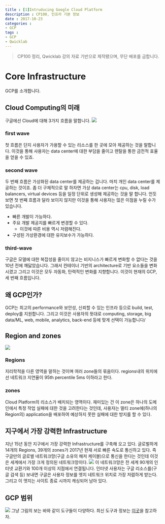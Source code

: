 ```yaml
---
title : [1]Intruducing Google Cloud Platform
description : CP100, 인프라 기본 정보
date : 2017-10-23
categories :
- GCP
tags :
- GCP
- Qwicklab
---
```


> CP100 정리, Qwicklab 강의 자료 기반으로 제작됐으며, 무단 배포를 금합니다.


# Core Infrastructure
GCP를 소개합니다.

## Cloud Computing의 미래
구글에선 Cloud에 대해 3가지 흐름을 말합니다.
![](https://github.com/beyondat/beyondat.github.io/blob/master/images/2017-10/cp100-1-1.png?raw=true)
### first wave
첫 흐름은 단지 사용자가 가용할 수 있는 리소스를 한 곳에 모아 제공하는 것을 말합니다.
이것을 통해 사용자는 data center에 대한 부담을 줄이고 렌탈을 통한 금전적 효율을 얻을 수 있죠.
### second wave
두 번째 흐름은 가상화된 data center를 제공하는 겁니다. 마치 개인 data center를 제공하는 것이죠. 좀 더 구체적으로 말 하자면 가상 data center는 cpu, disk, load balancers, virtual devices 등을 일정 단위로 생성해 제공하는 것을 말 합니다.
언듯 보면 첫 번째 흐름과 달라 보이지 않지만 이것을 통해 사용자는 많은 이점을 누릴 수가 있습니다.
- 빠른 개발이 가능하다.
- 주요 개발 제공지를 빠르게 변경할 수 있다.
  - 이것에 따른 비용 역시 저렴해진다.
- 구성된 가상환경에 대한 유지보수가 가능하다.
### third-wave
구글은 모델에 대한 복잡성을 줄이지 않고는 비지니스가 빠르게 변화할 수 없다는 것을 10년 전에 깨닳았습니다. 그래서 컨테이너 기반의 architecture로 기반 요소들을 변화 시겼고 그리고 이것은 모두 자동화, 탄력적인 변화를 지향합니다. 이것이 현재의 GCP, 세 번째 흐름입니다.

## 왜 GCP인가?
GCP는 최고의 performance와 보안성, 신뢰할 수 있는 인프라 등으로 build, test, deploy를 지원합니다. 그리고 이것은 사용자의 뜻대로 computing, storage, big data/ML, web, mobile, analytics, back-end 등에 맞게 선택이 가능합니다/

## Region and zones
![](https://github.com/beyondat/beyondat.github.io/blob/master/images/2017-10/cp100-1-2.png?raw=true)
### Regions
지리학적을 다른 영역을 말하는 것이며 여러 zone들의 묶음이다.
regions내의 위치에선 네트워크 지연율이 95th percentile 5ms 이하라고 한다.
### zones
Cloud Platform의 리소스가 배치되는 영역이다.
재미있는 건 이 zone은 하나의 도메인에서 특정 작업 실패에 대한 것을 고려한다는 것인데, 사용자는 멀티 zone에(하나의 Region의) application을 배포하여 예상하지 못한 실패에 대한 방지를 할 수 있다.

## 지구에서 가장 강력한 Infrastructure
지난 15년 동안 지구에서 가장 강력한 Infrastructure를 구축해 오고 있다. 글로벌하게 14개의 Regions, 39개의 zones가 2017년 현재 서로 빠른 속도로 통신하고 있다.
즉 구글만의 글로벌 네트워크망(구글 소유의 해저 케이블)으로 통신을 한다는 것인데 이것은 세계에서 가장 크게 정의된 네트워크망이다.
![](https://github.com/beyondat/beyondat.github.io/blob/master/images/2017-10/cp100-1-3.png?raw=true)
이 네트워크망은 전 세계 90개의 인터넷 교환기와 100개 이상의 지점에서 연결됩니다.
인터넷 사용자는 구글 리소스를(구글 검색 등) 보내면 구글은 사용자 정보를 엣지 네트워크 위치로 가장 저렴하게 받는다. 그리고 이 엣지는 사이트 종료 시까지 캐싱되어 남아 있다.

## GCP 범위
![](https://github.com/beyondat/beyondat.github.io/blob/master/images/2017-10/cp100-1-5.png?raw=true)
그냥 그림의 보는 바와 같이 도구들이 다양하다.
최신 도구과 정보는 [이곳](https://cloud.google.com/products/)을 참고하자.
